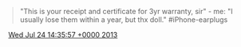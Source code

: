 > "This is your receipt and certificate for 3yr warranty, sir" \- me: "I usually lose them within a year, but thx doll\." \#iPhone\-earplugs

<img src="../../media/tweet.ico" width="12" /> [Wed Jul 24 14:35:57 +0000 2013](https://twitter.com/DromerDenker/status/360045692988825600)